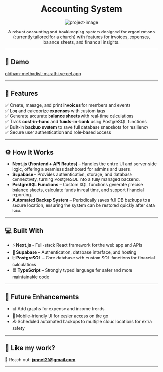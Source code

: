 <h1 align="center" id="title">Accounting System</h1>

<p align="center">
  <img src="https://socialify.git.ci/RoomTempratureWater/Receipts-admin/image?language=1&owner=1&name=1&stargazers=1&theme=Transparent" alt="project-image">
</p>

<p id="description" align="center">
  A robust accounting and bookkeeping system designed for organizations (currently tailored for a church) with features for invoices, expenses, balance sheets, and financial insights.
</p>

---

<h2>🚀 Demo</h2>

[oldham-methodist-marathi.vercel.app](https://oldham-methodist-marathi.vercel.app)

---

<h2>🧐 Features</h2>

✅ Create, manage, and print **invoices** for members and events  
✅ Log and categorize **expenses** with custom tags  
✅ Generate accurate **balance sheets** with real-time calculations  
✅ Track **cost-in-hand** and **funds-in-bank** using PostgreSQL functions  
✅ Built-in **backup system** to save full database snapshots for resiliency  
✅ Secure user authentication and role-based access  

---

<h2>⚙️ How It Works</h2>

- **Next.js (Frontend + API Routes)** – Handles the entire UI and server-side logic, offering a seamless dashboard for admins and users.  
- **Supabase** – Provides authentication, storage, and database connectivity, turning PostgreSQL into a fully managed backend.  
- **PostgreSQL Functions** – Custom SQL functions generate precise balance sheets, calculate funds in real time, and support financial reporting.  
- **Automated Backup System** – Periodically saves full DB backups to a secure location, ensuring the system can be restored quickly after data loss.  

---

<h2>💻 Built With</h2>

- ⚡ **Next.js** – Full-stack React framework for the web app and APIs  
- 🔐 **Supabase** – Authentication, database interface, and hosting  
- 🗄 **PostgreSQL** – Core database with custom SQL functions for financial calculations  
- 🟦 **TypeScript** – Strongly typed language for safer and more maintainable code  

---

<h2>🚀 Future Enhancements</h2>

- 📊 Add graphs for expense and income trends  
- 📱 Mobile-friendly UI for easier access on the go  
- 📥 Scheduled automated backups to multiple cloud locations for extra safety  

---

<h2>💖 Like my work?</h2>

📧 Reach out: **jonnet21@gmail.com**

---
